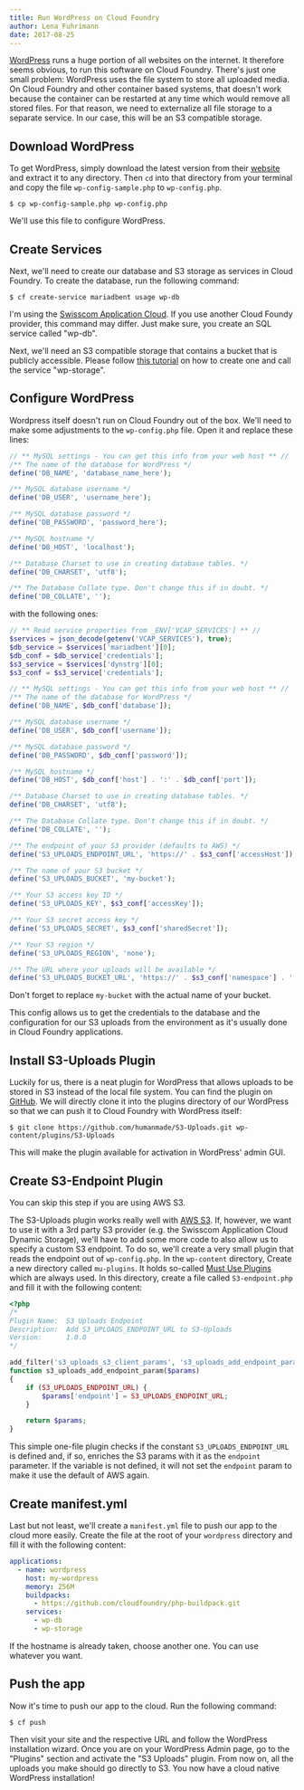 ```yaml
---
title: Run WordPress on Cloud Foundry
author: Lena Fuhrimann
date: 2017-08-25
---
```


[WordPress](https://wordpress.org/) runs a huge portion of all websites on the internet. It therefore seems obvious, to run this software on Cloud Foundry. There's just one small problem: WordPress uses the file system to store all uploaded media. On Cloud Foundry and other container based systems, that doesn't work because the container can be restarted at any time which would remove all stored files. For that reason, we need to externalize all file storage to a separate service. In our case, this will be an S3 compatible storage.

## Download WordPress

To get WordPress, simply download the latest version from their [website](https://wordpress.org/download/) and extract it to any directory. Then `cd` into that directory from your terminal and copy the file `wp-config-sample.php` to `wp-config.php`.

```shell
$ cp wp-config-sample.php wp-config.php
```

We'll use this file to configure WordPress.

## Create Services

Next, we'll need to create our database and S3 storage as services in Cloud Foundry. To create the database, run the following command:

```shell
$ cf create-service mariadbent usage wp-db
```

I'm using the [Swisscom Application Cloud](https://developer.swisscom.com/). If you use another Cloud Foundy provider, this command may differ. Just make sure, you create an SQL service called "wp-db".

Next, we'll need an S3 compatible storage that contains a bucket that is publicly accessible. Please follow [this tutorial](/manage-buckets-on-cloud-foundry-s3-services/) on how to create one and call the service "wp-storage".

## Configure WordPress

Wordpress itself doesn't run on Cloud Foundry out of the box. We'll need to make some adjustments to the `wp-config.php` file. Open it and replace these lines:

```php
// ** MySQL settings - You can get this info from your web host ** //
/** The name of the database for WordPress */
define('DB_NAME', 'database_name_here');

/** MySQL database username */
define('DB_USER', 'username_here');

/** MySQL database password */
define('DB_PASSWORD', 'password_here');

/** MySQL hostname */
define('DB_HOST', 'localhost');

/** Database Charset to use in creating database tables. */
define('DB_CHARSET', 'utf8');

/** The Database Collate type. Don't change this if in doubt. */
define('DB_COLLATE', '');
```

with the following ones:

```php
// ** Read service properties from _ENV['VCAP_SERVICES'] ** //
$services = json_decode(getenv('VCAP_SERVICES'), true);
$db_service = $services['mariadbent'][0];
$db_conf = $db_service['credentials'];
$s3_service = $services['dynstrg'][0];
$s3_conf = $s3_service['credentials'];

// ** MySQL settings - You can get this info from your web host ** //
/** The name of the database for WordPress */
define('DB_NAME', $db_conf['database']);

/** MySQL database username */
define('DB_USER', $db_conf['username']);

/** MySQL database password */
define('DB_PASSWORD', $db_conf['password']);

/** MySQL hostname */
define('DB_HOST', $db_conf['host'] . ':' . $db_conf['port']);

/** Database Charset to use in creating database tables. */
define('DB_CHARSET', 'utf8');

/** The Database Collate type. Don't change this if in doubt. */
define('DB_COLLATE', '');

/** The endpoint of your S3 provider (defaults to AWS) */
define('S3_UPLOADS_ENDPOINT_URL', 'https://' . $s3_conf['accessHost']);

/** The name of your S3 bucket */
define('S3_UPLOADS_BUCKET', 'my-bucket');

/** Your S3 access key ID */
define('S3_UPLOADS_KEY', $s3_conf['accessKey']);

/** Your S3 secret access key */
define('S3_UPLOADS_SECRET', $s3_conf['sharedSecret']);

/** Your S3 region */
define('S3_UPLOADS_REGION', 'none');

/** The URL where your uploads will be available */
define('S3_UPLOADS_BUCKET_URL', 'https://' . $s3_conf['namespace'] . '.ds11s3ns.swisscom.com/' . S3_UPLOADS_BUCKET);
```

Don't forget to replace `my-bucket` with the actual name of your bucket.

This config allows us to get the credentials to the database and the configuration for our S3 uploads from the environment as it's usually done in Cloud Foundry applications.

## Install S3-Uploads Plugin

Luckily for us, there is a neat plugin for WordPress that allows uploads to be stored in S3 instead of the local file system. You can find the plugin on [GitHub](https://github.com/humanmade/S3-Uploads). We will directly clone it into the plugins directory of our WordPress so that we can push it to Cloud Foundry with WordPress itself:

```shell
$ git clone https://github.com/humanmade/S3-Uploads.git wp-content/plugins/S3-Uploads
```

This will make the plugin available for activation in WordPress' admin GUI.

## Create S3-Endpoint Plugin

You can skip this step if you are using AWS S3.

The S3-Uploads plugin works really well with [AWS S3](https://aws.amazon.com/s3/). If, however, we want to use it with a 3rd party S3 provider (e.g. the Swisscom Application Cloud Dynamic Storage), we'll have to add some more code to also allow us to specify a custom S3 endpoint. To do so, we'll create a very small plugin that reads the endpoint out of `wp-config.php`. In the `wp-content` directory, Create a new directory called `mu-plugins`. It holds so-called [Must Use Plugins](https://codex.wordpress.org/Must_Use_Plugins) which are always used. In this directory, create a file called `S3-endpoint.php` and fill it with the following content:

```php
<?php
/*
Plugin Name:  S3 Uploads Endpoint
Description:  Add S3_UPLOADS_ENDPOINT_URL to S3-Uploads
Version:      1.0.0
*/

add_filter('s3_uploads_s3_client_params', 's3_uploads_add_endpoint_param');
function s3_uploads_add_endpoint_param($params)
{
    if (S3_UPLOADS_ENDPOINT_URL) {
        $params['endpoint'] = S3_UPLOADS_ENDPOINT_URL;
    }

    return $params;
}
```

This simple one-file plugin checks if the constant `S3_UPLOADS_ENDPOINT_URL` is defined and, if so, enriches the S3 params with it as the `endpoint` parameter. If the variable is not defined, it will not set the `endpoint` param to make it use the default of AWS again.

## Create manifest.yml

Last but not least, we'll create a `manifest.yml` file to push our app to the cloud more easily. Create the file at the root of your `wordpress` directory and fill it with the following content:

```yaml
applications:
  - name: wordpress
    host: my-wordpress
    memory: 256M
    buildpacks:
      - https://github.com/cloudfoundry/php-buildpack.git
    services:
      - wp-db
      - wp-storage
```

If the hostname is already taken, choose another one. You can use whatever you want.

## Push the app

Now it's time to push our app to the cloud. Run the following command:

```shell
$ cf push
```

Then visit your site and the respective URL and follow the WordPress installation wizard. Once you are on your WordPress Admin page, go to the "Plugins" section and activate the "S3 Uploads" plugin. From now on, all the uploads you make should go directly to S3. You now have a cloud native WordPress installation!
